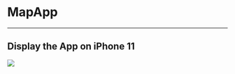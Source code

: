 # MapApp
---

## Display the App on iPhone 11 
![](https://github.com/hasanuysaal/MapsSample/blob/main/Gifs/iPhone11.gif)
